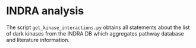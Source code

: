 INDRA analysis
==============

The script `get_kinase_interactions.py` obtains all statements about the list
of dark kinases from the INDRA DB which aggregates pathway database and
literature information.
